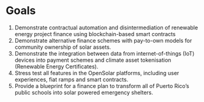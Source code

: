 # Goals

1. Demonstrate contractual automation and disintermediation of renewable energy project finance using blockchain-based smart contracts
2. Demonstrate alternative finance schemes with pay-to-own models for community ownership of solar assets.
3. Demonstrate the integration between data from internet-of-things \(IoT\) devices into payment schemes and climate asset tokenisation \(Renewable Energy Certificates\).
4. Stress test all features in the OpenSolar platforms, including user experiences, fiat ramps and smart contracts.
5. Provide a blueprint for a finance plan to transform all of Puerto Rico’s public schools into solar powered emergency shelters.

